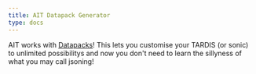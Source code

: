 ```yaml
---
title: AIT Datapack Generator
type: docs
---
```

AIT works with [Datapacks](https://minecraft.wiki/w/Data_pack)! This lets you customise your TARDIS (or sonic) to unlimited possibilitys and now you don't need to learn the sillyness of what you may call jsoning!
